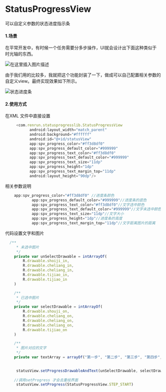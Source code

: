 # StatusProgressView
可以自定义参数的状态进度指示条

#### 1.场景
在平常开发中，有时候一个任务需要分多步操作，UI就会设计出下面这种类似于时光轴的东西。


![在这里插入图片描述](https://img-blog.csdnimg.cn/20190531162145586.png)

由于我们用的比较多，我就把这个功能封装了一下，做成可以自己配置相关参数的自定义view。最终实现效果如下所示。

![状态进度条](https://img-blog.csdnimg.cn/2019053116275421.gif)

#### 2.使用方式
在XML 文件中直接设置
 ```javascript
	  <com.renrun.statusprogresslib.StatusProgressView
            android:layout_width="match_parent"
            android:background="#ffffff"
            android:id="@+id/statusView"
            app:spv_progress_color="#ff3d8df0"
            app:spv_progress_default_color="#999999"
            app:spv_progress_text_color="#ff3d8df0"
            app:spv_progress_text_default_color="#999999"
            app:spv_progress_text_size="11dp"
            app:spv_progress_height="1dp"
            app:spv_progress_text_margin_top="11dp"
            android:layout_height="90dp"/>
```


相关参数说明
```javascript
  	app:spv_progress_color="#ff3d8df0" //进度条颜色
            app:spv_progress_default_color="#999999"//进度条的底色
            app:spv_progress_text_color="#ff3d8df0"//文字选中颜色
            app:spv_progress_text_default_color="#999999"//文字未选中颜色
            app:spv_progress_text_size="11dp"//文字大小
            app:spv_progress_height="1dp"//进度条的高度
            app:spv_progress_text_margin_top="11dp"//文字距离图片的距离
```

代码设置文字和图片

```javascript
  /**
     * 未选中图片
     */
    private var unSelectDrawable = intArrayOf(
        R.drawable.shoiji_in,
        R.drawable.cheliang_in,
        R.drawable.cheliang_in,
        R.drawable.tijiao_in,
        R.drawable.tijiao_in
    )

    /**
     * 已选中图片
     */
    private var selectDrawable = intArrayOf(
        R.drawable.shouji_on,
        R.drawable.cheliang_on,
        R.drawable.cheliang_on,
        R.drawable.cheliang_on,
        R.drawable.tijiao_on
    )

    /**
     * 图片对应的文字
     */
    private var textArray = arrayOf("第一步", "第二步", "第三步", "第四步", "提交")

	
  	 statusView.setProgressDrawableAndText(unSelectDrawable, selectDrawable, textArray)
    
    //调用setProgress 才会去重绘界面
     statusView.setProgress(StatusProgressView.STEP_START)
```
